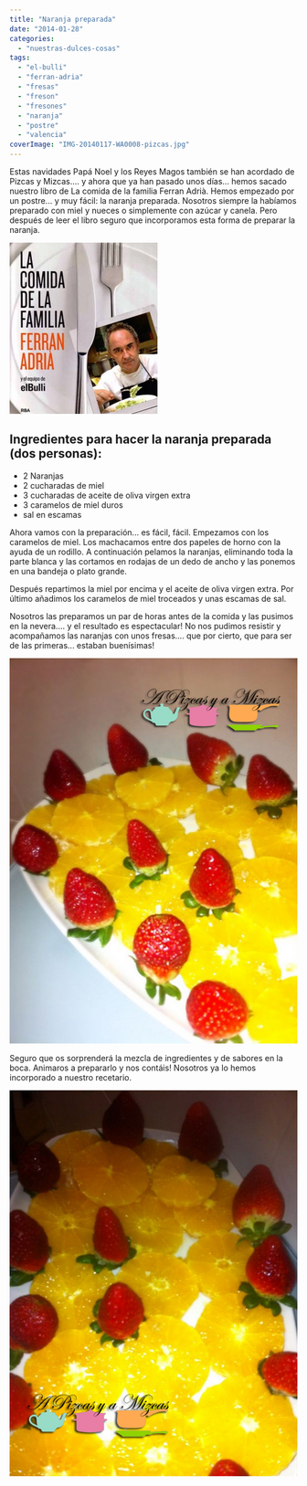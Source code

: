 ```yaml
---
title: "Naranja preparada"
date: "2014-01-28"
categories:
  - "nuestras-dulces-cosas"
tags:
  - "el-bulli"
  - "ferran-adria"
  - "fresas"
  - "freson"
  - "fresones"
  - "naranja"
  - "postre"
  - "valencia"
coverImage: "IMG-20140117-WA0008-pizcas.jpg"
---
```


Estas navidades Papá Noel y los Reyes Magos también se han acordado de Pizcas y Mizcas.... y ahora que ya han pasado unos días... hemos sacado nuestro libro de La comida de la familia Ferran Adrià. Hemos empezado por un postre... y muy fácil: la naranja preparada. Nosotros siempre la habíamos preparado con miel y nueces o simplemente con azúcar y canela. Pero después de leer el libro seguro que incorporamos esta forma de preparar la naranja.

![lacomidadelafamilia0](images/lacomidadelafamilia0-259x300.jpg)



## Ingredientes para hacer la naranja preparada (dos personas):

- 2 Naranjas
- 2 cucharadas de miel
- 3 cucharadas de aceite de oliva virgen extra
- 3 caramelos de miel duros
- sal en escamas

Ahora vamos con la preparación... es fácil, fácil. Empezamos con los caramelos de miel. Los machacamos entre dos papeles de horno con la ayuda de un rodillo. A continuación pelamos la naranjas, eliminando toda la parte blanca y las cortamos en rodajas de un dedo de ancho y las ponemos en una bandeja o plato grande.

Después repartimos la miel por encima y el aceite de oliva virgen extra. Por último añadimos los caramelos de miel troceados y unas escamas de sal.

Nosotros las preparamos un par de horas antes de la comida y las pusimos en la nevera.... y el resultado es espectacular! No nos pudimos resistir y acompañamos las naranjas con unos fresas.... que por cierto, que para ser de las primeras... estaban buenísimas!

![naranja preparada](images/IMG-20140117-WA0007-pizcas.jpg)

Seguro que os sorprenderá la mezcla de ingredientes y de sabores en la boca. Animaros a prepararlo y nos contáis! Nosotros ya lo hemos incorporado a nuestro recetario.

![naranja preparada](images/IMG-20140117-WA0008-pizcas.jpg)
